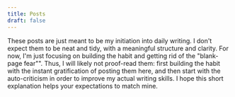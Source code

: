 ```yaml
---
title: Posts
draft: false
---
```


These posts are just meant to be my initiation into daily writing. I don't expect them to be neat and tidy, with a meaningful structure and clarity. For now, I'm just focusing on building the habit and getting rid of the "blank-page fear"". Thus, I will likely not proof-read them: first building the habit with the instant gratification of posting them here, and then start with the auto-criticism in order to improve my actual writing skills. I hope this short explanation helps your expectations to match mine.